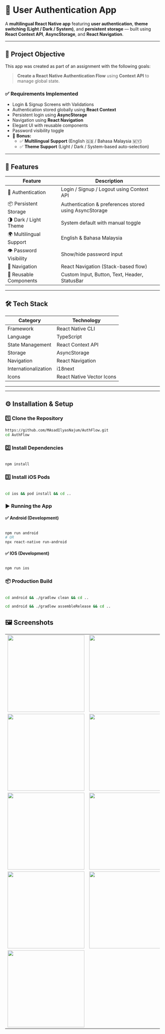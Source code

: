 # 📱 User Authentication App

A **multilingual React Native app** featuring **user authentication**, **theme switching (Light / Dark / System)**, and **persistent storage** — built using **React Context API**, **AsyncStorage**, and **React Navigation**.

---

## 🎯 Project Objective

This app was created as part of an assignment with the following goals:

> **Create a React Native Authentication Flow** using **Context API** to manage global state.

### ✅ Requirements Implemented

- Login & Signup Screens with Validations  
- Authentication stored globally using **React Context**  
- Persistent login using **AsyncStorage**  
- Navigation using **React Navigation**  
- Elegant UI with reusable components  
- Password visibility toggle  
- 🎁 **Bonus:**  
  - ✅ **Multilingual Support** (English 🇬🇧 / Bahasa Malaysia 🇲🇾)  
  - ✅ **Theme Support** (Light / Dark / System-based auto-selection)  

---

## 🚀 Features

| Feature | Description |
|---------|-------------|
| 🔐 Authentication | Login / Signup / Logout using Context API |
| 📦 Persistent Storage | Authentication & preferences stored using AsyncStorage |
| 🌗 Dark / Light Theme | System default with manual toggle |
| 🌍 Multilingual Support | English & Bahasa Malaysia |
| 👁️ Password Visibility | Show/hide password input |
| 🧭 Navigation | React Navigation (Stack-based flow) |
| 🎨 Reusable Components | Custom Input, Button, Text, Header, StatusBar |

---

## 🛠 Tech Stack

| Category | Technology |
|----------|------------|
| Framework | React Native CLI |
| Language | TypeScript |
| State Management | React Context API |
| Storage | AsyncStorage |
| Navigation | React Navigation |
| Internationalization | i18next |
| Icons | React Native Vector Icons |

---


---

## ⚙️ Installation & Setup

### 1️⃣ Clone the Repository

```bash
https://github.com/MAsadIlyasNajum/AuthFlow.git
cd AuthFlow
```

### 2️⃣ Install Dependencies

```bash

npm install

```

### 3️⃣ Install iOS Pods

```bash

cd ios && pod install && cd ..

```

### ▶️ Running the App

#### ✅ Android (Development)
```bash

npm run android
# OR
npx react-native run-android

```

#### ✅ IOS (Development)
```bash

npm run ios

```


### 📦 Production Build

```bash

cd android && ./gradlew clean && cd ..

cd android && ./gradlew assembleRelease && cd ..


```



## 🖼 Screenshots

<table>
  <tr>
    <td><img src="https://github.com/user-attachments/assets/7b798f2d-06c3-4f24-a8db-32728c5874a9" width="250"/></td>
    <td><img src="https://github.com/user-attachments/assets/33d80e86-5f98-4b26-ab6f-8553d96f51f1" width="250"/></td>
    <td><img src="https://github.com/user-attachments/assets/e5d01139-379e-46cf-87aa-83afa5584247" width="250"/></td>
  </tr>
  <tr>
    <td><img src="https://github.com/user-attachments/assets/fbf3abfb-a96e-47d6-a753-02edf21e1024" width="250"/></td>
    <td><img src="https://github.com/user-attachments/assets/1228a570-01aa-4095-bec4-3a32ec2f80f3" width="250"/></td>
    <td><img src="https://github.com/user-attachments/assets/89dddf3f-b9d9-4e45-9e95-d08ee435f204" width="250"/></td>
  </tr>
  <tr>
    <td><img src="https://github.com/user-attachments/assets/2ba609ff-16b6-4a9b-9602-770ccb317c9d" width="250"/></td>
    <td><img src="https://github.com/user-attachments/assets/01bcad0e-6b76-4a82-9551-b16789ac1dda" width="250"/></td>
    <td><img src="https://github.com/user-attachments/assets/59b7966a-6584-4de3-84ec-f824380f40d6" width="250"/></td>
  </tr>
  <tr>
    <td><img src="https://github.com/user-attachments/assets/f407651b-5218-48e0-b9c7-481fd7a20404" width="250"/></td>
    <td><img src="https://github.com/user-attachments/assets/457ca1cb-1b3d-4f42-9bcf-6120b1e79ef2" width="250"/></td>
    <td><img src="https://github.com/user-attachments/assets/be3e722f-797b-43fd-9785-d7f72c552d6d" width="250"/></td>
  </tr>
  <tr>
    <td><img src="https://github.com/user-attachments/assets/faafd736-f955-4272-8278-3fc1ecd418b4" width="250"/></td>
  </tr>
</table>
